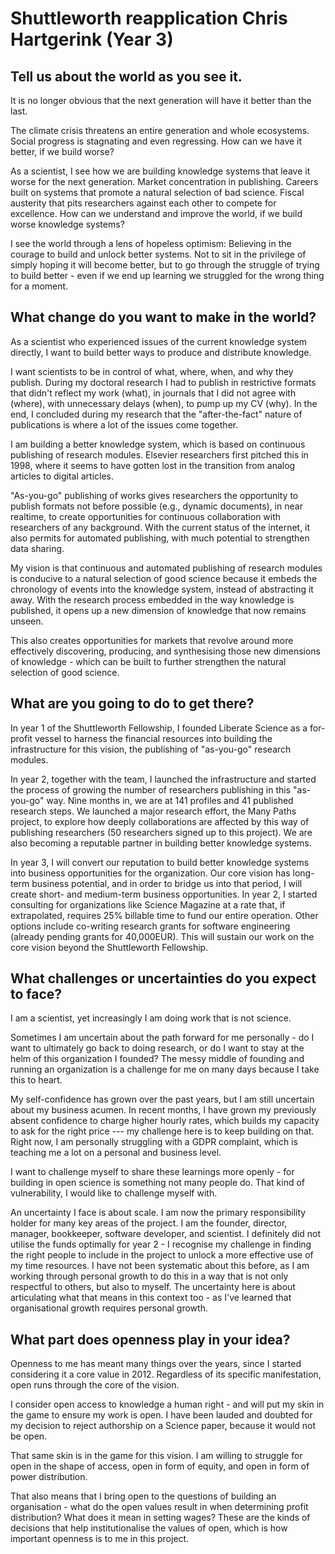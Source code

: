 # Shuttleworth reapplication Chris Hartgerink (Year 3)

## Tell us about the world as you see it.

It is no longer obvious that the next generation will have it better than the last.

The climate crisis threatens an entire generation and whole ecosystems. Social progress is stagnating and even regressing. How can we have it better, if we build worse?

As a scientist, I see how we are building knowledge systems that leave it worse for the next generation. Market concentration in publishing. Careers built on systems that promote a natural selection of bad science. Fiscal austerity that pits researchers against each other to compete for excellence. How can we understand and improve the world, if we build worse knowledge systems?

I see the world through a lens of hopeless optimism: Believing in the courage to build and unlock better systems. Not to sit in the privilege of simply hoping it will become better, but to go through the struggle of trying to build better - even if we end up learning we struggled for the wrong thing for a moment.

## What change do you want to make in the world?

As a scientist who experienced issues of the current knowledge system directly, I want to build better ways to produce and distribute knowledge.

I want scientists to be in control of what, where, when, and why they publish. During my doctoral research I had to publish in restrictive formats that didn't reflect my work (what), in journals that I did not agree with (where), with unnecessary delays (when), to pump up my CV (why). In the end, I concluded during my research that the "after-the-fact" nature of publications is where a lot of the issues come together.

I am building a better knowledge system, which is based on continuous publishing of research modules. Elsevier researchers first pitched this in 1998, where it seems to have gotten lost in the transition from analog articles to digital articles.

"As-you-go" publishing of works gives researchers the opportunity to publish formats not before possible (e.g., dynamic documents), in near realtime, to create opportunities for continuous collaboration with researchers of any background. With the current status of the internet, it also permits for automated publishing, with much potential to strengthen data sharing.

My vision is that continuous and automated publishing of research modules is conducive to a natural selection of good science because it embeds the chronology of events into the knowledge system, instead of abstracting it away. With the research process embedded in the way knowledge is published, it opens up a new dimension of knowledge that now remains unseen.

This also creates opportunities for markets that revolve around more effectively discovering, producing, and synthesising those new dimensions of knowledge - which can be built to further strengthen the natural selection of good science.

## What are you going to do to get there?

In year 1 of the Shuttleworth Fellowship, I founded Liberate Science as a for-profit vessel to harness the financial resources into building the infrastructure for this vision, the publishing of "as-you-go" research modules.

In year 2, together with the team, I launched the infrastructure and started the process of growing the number of researchers publishing in this "as-you-go" way. Nine months in, we are at 141 profiles and 41 published research steps. We launched a major research effort, the Many Paths project, to explore how deeply collaborations are affected by this way of publishing researchers (50 researchers signed up to this project). We are also becoming a reputable partner in building better knowledge systems.

In year 3, I will convert our reputation to build better knowledge systems into business opportunities for the organization. Our core vision has long-term business potential, and in order to bridge us into that period, I will create short- and medium-term business opportunities. In year 2, I started consulting for organizations like Science Magazine at a rate that, if extrapolated, requires 25% billable time to fund our entire operation. Other options include co-writing research grants for software engineering (already pending grants for 40,000EUR). This will sustain our work on the core vision beyond the Shuttleworth Fellowship.


## What challenges or uncertainties do you expect to face?

I am a scientist, yet increasingly I am doing work that is not science.

Sometimes I am uncertain about the path forward for me personally - do I want to ultimately go back to doing research, or do I want to stay at the helm of this organization I founded? The messy middle of founding and running an organization is a challenge for me on many days because I take this to heart.

My self-confidence has grown over the past years, but I am still uncertain about my business acumen. In recent months, I have grown my previously absent confidence to charge higher hourly rates, which builds my capacity to ask for the right price --- my challenge here is to keep building on that. Right now, I am personally struggling with a GDPR complaint, which is teaching me a lot on a personal and business level.

I want to challenge myself to share these learnings more openly - for building in open science is something not many people do. That kind of vulnerability, I would like to challenge myself with.

An uncertainty I face is about scale. I am now the primary responsibility holder for many key areas of the project. I am the founder, director, manager, bookkeeper, software developer, and scientist. I definitely did not utilise the funds optimally for year 2 - I recognise my challenge in finding the right people to include in the project to unlock a more effective use of my time resources. I have not been systematic about this before, as I am working through personal growth to do this in a way that is not only respectful to others, but also to myself. The uncertainty here is about articulating what that means in this context too - as I've learned that organisational growth requires personal growth.


## What part does openness play in your idea?

Openness to me has meant many things over the years, since I started considering it a core value in 2012. Regardless of its specific manifestation, open runs through the core of the vision.

I consider open access to knowledge a human right - and will put my skin in the game to ensure my work is open. I have been lauded and doubted for my decision to reject authorship on a Science paper, because it would not be open.

That same skin is in the game for this vision. I am willing to struggle for open in the shape of access, open in form of equity, and open in form of power distribution.

That also means that I bring open to the questions of building an organisation - what do the open values result in when determining profit distribution? What does it mean in setting wages? These are the kinds of decisions that help institutionalise the values of open, which is how important openness is to me in this project.
